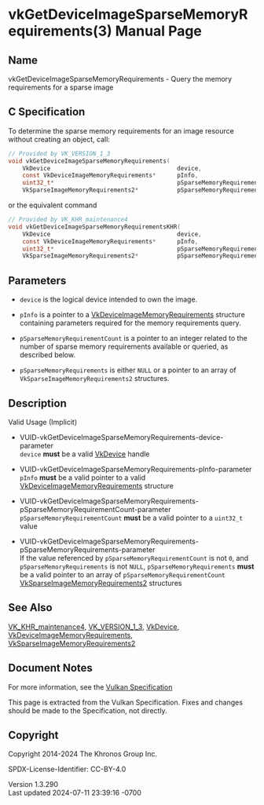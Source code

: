 # vkGetDeviceImageSparseMemoryRequirements(3) Manual Page

## Name

vkGetDeviceImageSparseMemoryRequirements - Query the memory requirements
for a sparse image



## <a href="#_c_specification" class="anchor"></a>C Specification

To determine the sparse memory requirements for an image resource
without creating an object, call:

``` c
// Provided by VK_VERSION_1_3
void vkGetDeviceImageSparseMemoryRequirements(
    VkDevice                                    device,
    const VkDeviceImageMemoryRequirements*      pInfo,
    uint32_t*                                   pSparseMemoryRequirementCount,
    VkSparseImageMemoryRequirements2*           pSparseMemoryRequirements);
```

or the equivalent command

``` c
// Provided by VK_KHR_maintenance4
void vkGetDeviceImageSparseMemoryRequirementsKHR(
    VkDevice                                    device,
    const VkDeviceImageMemoryRequirements*      pInfo,
    uint32_t*                                   pSparseMemoryRequirementCount,
    VkSparseImageMemoryRequirements2*           pSparseMemoryRequirements);
```

## <a href="#_parameters" class="anchor"></a>Parameters

- `device` is the logical device intended to own the image.

- `pInfo` is a pointer to a
  [VkDeviceImageMemoryRequirements](https://registry.khronos.org/vulkan/specs/1.3-extensions/man/html/VkDeviceImageMemoryRequirements.html)
  structure containing parameters required for the memory requirements
  query.

- `pSparseMemoryRequirementCount` is a pointer to an integer related to
  the number of sparse memory requirements available or queried, as
  described below.

- `pSparseMemoryRequirements` is either `NULL` or a pointer to an array
  of `VkSparseImageMemoryRequirements2` structures.

## <a href="#_description" class="anchor"></a>Description

Valid Usage (Implicit)

- <a
  href="#VUID-vkGetDeviceImageSparseMemoryRequirements-device-parameter"
  id="VUID-vkGetDeviceImageSparseMemoryRequirements-device-parameter"></a>
  VUID-vkGetDeviceImageSparseMemoryRequirements-device-parameter  
  `device` **must** be a valid [VkDevice](https://registry.khronos.org/vulkan/specs/1.3-extensions/man/html/VkDevice.html) handle

- <a href="#VUID-vkGetDeviceImageSparseMemoryRequirements-pInfo-parameter"
  id="VUID-vkGetDeviceImageSparseMemoryRequirements-pInfo-parameter"></a>
  VUID-vkGetDeviceImageSparseMemoryRequirements-pInfo-parameter  
  `pInfo` **must** be a valid pointer to a valid
  [VkDeviceImageMemoryRequirements](https://registry.khronos.org/vulkan/specs/1.3-extensions/man/html/VkDeviceImageMemoryRequirements.html)
  structure

- <a
  href="#VUID-vkGetDeviceImageSparseMemoryRequirements-pSparseMemoryRequirementCount-parameter"
  id="VUID-vkGetDeviceImageSparseMemoryRequirements-pSparseMemoryRequirementCount-parameter"></a>
  VUID-vkGetDeviceImageSparseMemoryRequirements-pSparseMemoryRequirementCount-parameter  
  `pSparseMemoryRequirementCount` **must** be a valid pointer to a
  `uint32_t` value

- <a
  href="#VUID-vkGetDeviceImageSparseMemoryRequirements-pSparseMemoryRequirements-parameter"
  id="VUID-vkGetDeviceImageSparseMemoryRequirements-pSparseMemoryRequirements-parameter"></a>
  VUID-vkGetDeviceImageSparseMemoryRequirements-pSparseMemoryRequirements-parameter  
  If the value referenced by `pSparseMemoryRequirementCount` is not `0`,
  and `pSparseMemoryRequirements` is not `NULL`,
  `pSparseMemoryRequirements` **must** be a valid pointer to an array of
  `pSparseMemoryRequirementCount`
  [VkSparseImageMemoryRequirements2](https://registry.khronos.org/vulkan/specs/1.3-extensions/man/html/VkSparseImageMemoryRequirements2.html)
  structures

## <a href="#_see_also" class="anchor"></a>See Also

[VK_KHR_maintenance4](https://registry.khronos.org/vulkan/specs/1.3-extensions/man/html/VK_KHR_maintenance4.html),
[VK_VERSION_1_3](https://registry.khronos.org/vulkan/specs/1.3-extensions/man/html/VK_VERSION_1_3.html), [VkDevice](https://registry.khronos.org/vulkan/specs/1.3-extensions/man/html/VkDevice.html),
[VkDeviceImageMemoryRequirements](https://registry.khronos.org/vulkan/specs/1.3-extensions/man/html/VkDeviceImageMemoryRequirements.html),
[VkSparseImageMemoryRequirements2](https://registry.khronos.org/vulkan/specs/1.3-extensions/man/html/VkSparseImageMemoryRequirements2.html)

## <a href="#_document_notes" class="anchor"></a>Document Notes

For more information, see the <a
href="https://registry.khronos.org/vulkan/specs/1.3-extensions/html/vkspec.html#vkGetDeviceImageSparseMemoryRequirements"
target="_blank" rel="noopener">Vulkan Specification</a>

This page is extracted from the Vulkan Specification. Fixes and changes
should be made to the Specification, not directly.

## <a href="#_copyright" class="anchor"></a>Copyright

Copyright 2014-2024 The Khronos Group Inc.

SPDX-License-Identifier: CC-BY-4.0

Version 1.3.290  
Last updated 2024-07-11 23:39:16 -0700
